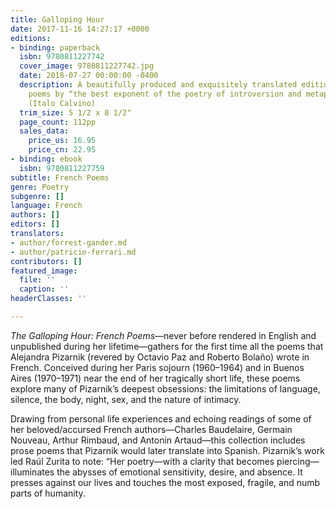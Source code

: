 ```yaml
---
title: Galloping Hour
date: 2017-11-16 14:27:17 +0000
editions:
- binding: paperback
  isbn: 9780811227742
  cover_image: 9780811227742.jpg
  date: 2018-07-27 00:00:00 -0400
  description: A beautifully produced and exquisitely translated edition of French
    poems by “the best exponent of the poetry of introversion and metaphorical delirium”
    (Italo Calvino)
  trim_size: 5 1/2 x 8 1/2"
  page_count: 112pp
  sales_data:
    price_us: 16.95
    price_cn: 22.95
- binding: ebook
  isbn: 9780811227759
subtitle: French Poems
genre: Poetry
subgenre: []
language: French
authors: []
editors: []
translators:
- author/forrest-gander.md
- author/patricio-ferrari.md
contributors: []
featured_image:
  file: ''
  caption: ''
headerClasses: ''

---
```

_The Galloping Hour: French Poems_—never before rendered in English and unpublished during her lifetime—gathers for the first time all the poems that Alejandra Pizarnik (revered by Octavio Paz and Roberto Bolaño) wrote in French. Conceived during her Paris sojourn (1960–1964) and in Buenos Aires (1970–1971) near the end of her tragically short life, these poems explore many of Pizarnik’s deepest obsessions: the limitations of language, silence, the body, night, sex, and the nature of intimacy. 

Drawing from personal life experiences and echoing readings of some of her beloved/accursed French authors—Charles Baudelaire, Germain Nouveau, Arthur Rimbaud, and Antonin Artaud—this collection includes prose poems that Pizarnik would later translate into Spanish. Pizarnik’s work led Raúl Zurita to note: “Her poetry—with a clarity that becomes piercing—illuminates the abysses of emotional sensitivity, desire, and absence. It presses against our lives and touches the most exposed, fragile, and numb parts of humanity.